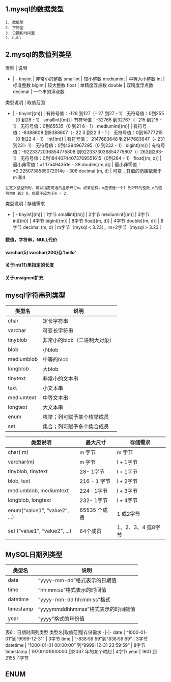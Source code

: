 ## 1.mysql的数据类型
    1. 数值型
    2. 字符型
    3. 日期和时间型
    4. null
   
## 2.mysql的数值列类型

类型 | 说明
- | -
tinyint |	非常小的整数
smallint |	较小整数
mediumint |	中等大小整数
int	 |标准整数
bigint	| 较大整数
float |	单精度浮点数
double |	双精度浮点数
decimal	| 一个串的浮点数


类型说明 | 取值范围
- | -
tinyint[(m)] |	有符号值：-128 到127（- 27 到27 - 1） 无符号值：0到255（0 到28 - 1）
smallint[(m)] |	有符号值：-32768 到32767（- 215 到215 - 1） 无符号值：0到65535（0 到21 6 - 1）
mediumint[(m)] |	有符号值：-8388608 到8388607（- 22 3 到22 3 - 1 ） 无符号值：0到16777215（0 到22 4 - 1）
int[(m)] |	有符号值：-2147683648 到2147683647（- 231 到231- 1） 无符号值：0到4294967295（0 到232 - 1）
bigint[(m)] |	有符号值：-9223372036854775808 到9223373036854775807（- 263到263-1） 无符号值：0到18446744073709551615（0到264 – 1）
float[(m, d)] |	最小非零值：±1.175494351e - 38
double[(m,d)] |	最小非零值：±2.2250738585072014e - 308
decimal (m, d) |	可变；其值的范围依赖于m 和d

```
在定义整型列时，可以指定可选的显示尺寸m。如果这样，m应该是一个1 到255的整数,d的值可为0 到3 0，但是不应大于m - 2.
```
类型说明 | 存储需求
- | -
tinyint[(m)] |	1字节
smallint[(m)] |	2字节
mediumint[(m)] |	3字节
int[(m)] |	4字节
bigint[(m)] |	8字节
float[(m, d)] |	4字节
double[(m, d)] |	8字节
decimal (m, d) |	m字节（mysql < 3.23），m+2字节（mysql > 3.23 ）
#### 数值，字符串，NULL代价
#### varchar(5) varchar(200)存'hello'
#### 关于int(11)里指定的长度
#### 关于unsigned扩充

## mysql字符串列类型

类型名 | 说明
-|-
char| 	定长字符串
varchar	|可变长字符串
tinyblob|	非常小的blob（二进制大对象）
blob	|小blob
mediumblob|	中等的blob
longblob|	大blob
tinytext|	非常小的文本串
text|	小文本串
mediumtext|	中等文本串
longtext|	大文本串
enum	|枚举；列可赋予某个枚举成员
set	|集合；列可赋予多个集合成员

类型说明|最大尺寸|存储需求
-|-|-
char( m)|	m 字节|	m 字节
varchar(m)|	m 字节|	l + 1字节
tinyblob, tinytext|	28- 1字节|	l + 1字节
blob, text|	216 - 1 字节|	l + 2字节
mediumblob, mediumtext|	224- 1字节|	l + 3字节
longblob, longtext|	232- 1字节|l + 4字节
enum(“value1”, “value2”, ...)|	65535 个成员|	1 或2字节
set (“value1”, “value2”, ...)|	64个成员|	1、2、3、4 或8字节


## MySQL日期列类型

类型名|说明
-|-
date | 	“yyyy-mm-dd”格式表示的日期值
time |	“hh:mm:ss”格式表示的时间值
datetime |	“yyyy-mm-dd hh:mm:ss”格式
timestamp |	“yyyymmddhhmmss”格式表示的时间戳值
year |	“yyyy”格式的年份值
表6：日期时间列类型
类型名|取值范围|存储需求
-|-|-
date |	“1000-01-01”到“9999-12-31” |	3字节
time | “-838:59:59”到“838:59:59” |	3字节
datetime |	“1000-01-01 00:00:00” 到“9999-12-31 23:59:59” |	8字节
timestamp |	19700101000000 到2037 年的某个时刻 |	4字节
year |	1901 到2155	 |1字节
## ENUM
